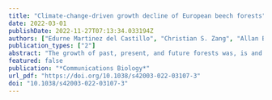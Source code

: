 ```yaml
---
title: "Climate-change-driven growth decline of European beech forests"
date: 2022-03-01
publishDate: 2022-11-27T07:13:34.033194Z
authors: ["Edurne Martinez del Castillo", "Christian S. Zang", "Allan Buras", "Andrew Hacket-Pain", "Jan Esper", "Roberto Serrano-Notivoli", "Claudia Hartl", "Robert Weigel", "Stefan Klesse", "Victor Resco de Dios", "Tobias Scharnweber", "Isabel Dorado-Liñán", "Marieke van der Maaten-Theunissen", "Ernst van der Maaten", "Alistair Jump", "Sjepan Mikac", "Bat-Enerel Banzragch", "Wolfgang Beck", "Liam Cavin", "Hugues Claessens", "Vojtěch Čada", "Katarina Čufar", "Choimaa Dulamsuren", "Jozica Gričar", "Eustaquio Gil-Pelegrín", "Pavel Janda", "Marko Kazimirovic", "Juergen Kreyling", "Nicolas Latte", "Christoph Leuschner", "Luis Alberto Longares", "Annette Menzel", "Maks Merela", "Renzo Motta", "Lena Muffler", "Paola Nola", "Any Mary Petritan", "Ion Catalin Petritan", "Peter Prislan", "Álvaro Rubio-Cuadrado", "Miloš Rydval", "Branko Stajić", "Miroslav Svoboda", "Elvin Toromani", "Volodymyr Trotsiuk", "Martin Wilmking", "Tzvetan Zlatanov", "Martin de Luis"]
publication_types: ["2"]
abstract: "The growth of past, present, and future forests was, is and will be affected by climate variability. This multifaceted relationship has been assessed in several regional studies, but spatially resolved, large-scale analyses are largely missing so far. Here we estimate recent changes in growth of 5800 beech trees (Fagus sylvatica L.) from 324 sites, representing the full geographic and climatic range of species. Future growth trends were predicted considering state-of-the-art climate scenarios. The validated models indicate growth declines across large region of the distribution in recent decades, and project severe future growth declines ranging from −20% to more than −50% by 2090, depending on the region and climate change scenario (i.e. CMIP6 SSP1-2.6 and SSP5-8.5). Forecasted forest productivity losses are most striking towards the southern distribution limit of Fagus sylvatica, in regions where persisting atmospheric high-pressure systems are expected to increase drought severity. The projected 21st century growth changes across Europe indicate serious ecological and economic consequences that require immediate forest adaptation."
featured: false
publication: "*Communications Biology*"
url_pdf: "https://doi.org/10.1038/s42003-022-03107-3"
doi: "10.1038/s42003-022-03107-3"
---
```


